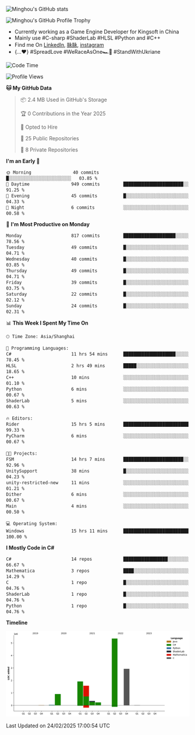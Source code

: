 ![Minghou's GitHub stats](https://github-readme-stats.vercel.app/api?username=Minghou-Lei&include_all_commits=true&show_icons=true&theme=radical)

![Minghou's GitHub Profile Trophy](https://github-profile-trophy.vercel.app/?username=Minghou-Lei&theme=onedark)

- Currently working as a Game Engine Developer for Kingsoft in China
- Mainly use #C-sharp #ShaderLab #HLSL #Python and #C++
- Find me On [LinkedIn](https://www.linkedin.com/in/%E6%98%8E%E7%9A%93-%E6%9D%8E-597356105/), [脉脉](https://maimai.cn/contact/share/card?u=kgmsdwiqpe9a&_share_channel=copy_link), [instagram](https://www.instagram.com/mistletoer76/)
- {...♥️} #SpreadLove #WeRaceAsOne🏎🌈 #StandWithUkriane

<!-- ![Minghou's GitHub stats](https://github-readme-stats.vercel.app/api/top-langs/?username=Minghou-lei&layout=compact&theme=radical) -->

<!--START_SECTION:waka-->
![Code Time](http://img.shields.io/badge/Code%20Time-311%20hrs%2037%20mins-blue)

![Profile Views](http://img.shields.io/badge/Profile%20Views-1-blue)

**🐱 My GitHub Data** 

> 📦 2.4 MB Used in GitHub's Storage 
 > 
> 🏆 0 Contributions in the Year 2025
 > 
> 💼 Opted to Hire
 > 
> 📜 25 Public Repositories 
 > 
> 🔑 8 Private Repositories 
 > 
**I'm an Early 🐤** 

```text
🌞 Morning                40 commits          █░░░░░░░░░░░░░░░░░░░░░░░░   03.85 % 
🌆 Daytime                949 commits         ███████████████████████░░   91.25 % 
🌃 Evening                45 commits          █░░░░░░░░░░░░░░░░░░░░░░░░   04.33 % 
🌙 Night                  6 commits           ░░░░░░░░░░░░░░░░░░░░░░░░░   00.58 % 
```
📅 **I'm Most Productive on Monday** 

```text
Monday                   817 commits         ████████████████████░░░░░   78.56 % 
Tuesday                  49 commits          █░░░░░░░░░░░░░░░░░░░░░░░░   04.71 % 
Wednesday                40 commits          █░░░░░░░░░░░░░░░░░░░░░░░░   03.85 % 
Thursday                 49 commits          █░░░░░░░░░░░░░░░░░░░░░░░░   04.71 % 
Friday                   39 commits          █░░░░░░░░░░░░░░░░░░░░░░░░   03.75 % 
Saturday                 22 commits          █░░░░░░░░░░░░░░░░░░░░░░░░   02.12 % 
Sunday                   24 commits          █░░░░░░░░░░░░░░░░░░░░░░░░   02.31 % 
```


📊 **This Week I Spent My Time On** 

```text
🕑︎ Time Zone: Asia/Shanghai

💬 Programming Languages: 
C#                       11 hrs 54 mins      ████████████████████░░░░░   78.45 % 
HLSL                     2 hrs 49 mins       █████░░░░░░░░░░░░░░░░░░░░   18.65 % 
C++                      10 mins             ░░░░░░░░░░░░░░░░░░░░░░░░░   01.10 % 
Python                   6 mins              ░░░░░░░░░░░░░░░░░░░░░░░░░   00.67 % 
ShaderLab                5 mins              ░░░░░░░░░░░░░░░░░░░░░░░░░   00.63 % 

🔥 Editors: 
Rider                    15 hrs 5 mins       █████████████████████████   99.33 % 
PyCharm                  6 mins              ░░░░░░░░░░░░░░░░░░░░░░░░░   00.67 % 

🐱‍💻 Projects: 
FSM                      14 hrs 7 mins       ███████████████████████░░   92.96 % 
UnitySupport             38 mins             █░░░░░░░░░░░░░░░░░░░░░░░░   04.23 % 
unity-restricted-new     11 mins             ░░░░░░░░░░░░░░░░░░░░░░░░░   01.21 % 
Dither                   6 mins              ░░░░░░░░░░░░░░░░░░░░░░░░░   00.67 % 
Main                     4 mins              ░░░░░░░░░░░░░░░░░░░░░░░░░   00.50 % 

💻 Operating System: 
Windows                  15 hrs 11 mins      █████████████████████████   100.00 % 
```

**I Mostly Code in C#** 

```text
C#                       14 repos            █████████████████░░░░░░░░   66.67 % 
Mathematica              3 repos             ████░░░░░░░░░░░░░░░░░░░░░   14.29 % 
C                        1 repo              █░░░░░░░░░░░░░░░░░░░░░░░░   04.76 % 
ShaderLab                1 repo              █░░░░░░░░░░░░░░░░░░░░░░░░   04.76 % 
Python                   1 repo              █░░░░░░░░░░░░░░░░░░░░░░░░   04.76 % 
```



**Timeline**

![Lines of Code chart](https://raw.githubusercontent.com/Minghou-Lei/Minghou-Lei/main/assets/bar_graph.png)


 Last Updated on 24/02/2025 17:00:54 UTC
<!--END_SECTION:waka-->
